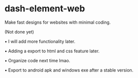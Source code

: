 # dash-element-web
Make fast designs for websites with minimal coding.

(Not done yet)

  • I will add more functionality later.
  
  • Adding a export to html and css feature later.
  
  • Organize code next time lmao.
  
  • Export to android apk and windows exe after a stable version.

